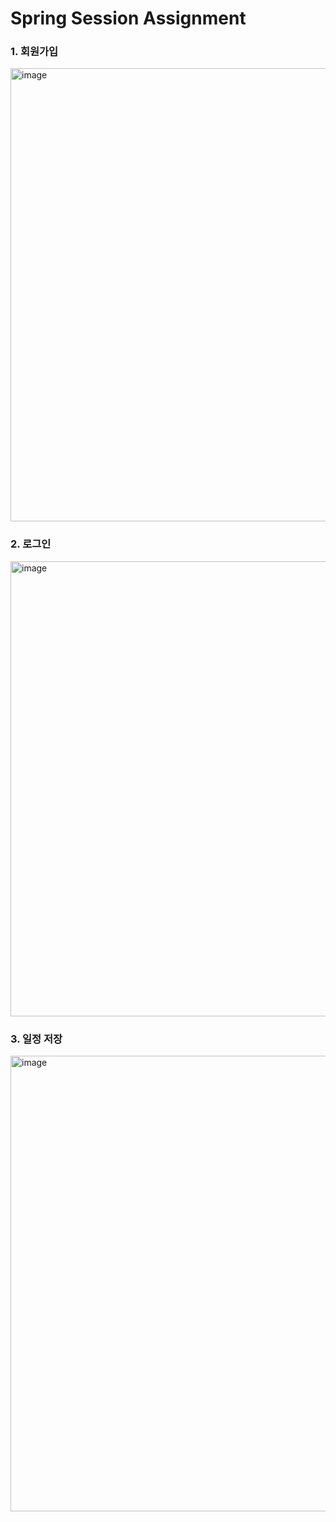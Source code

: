 # Spring Session Assignment

### 1. 회원가입

<img width="725" alt="image" src="https://github.com/user-attachments/assets/01272f31-1e45-49c3-a9a9-8ac7b2485bee" />

### 2. 로그인

<img width="728" alt="image" src="https://github.com/user-attachments/assets/6a4a3d4a-d38c-4c20-a887-53c00584585d" />

### 3. 일정 저장

<img width="729" alt="image" src="https://github.com/user-attachments/assets/39cde4cc-e2dc-415e-9374-df4042c51b3a" />
